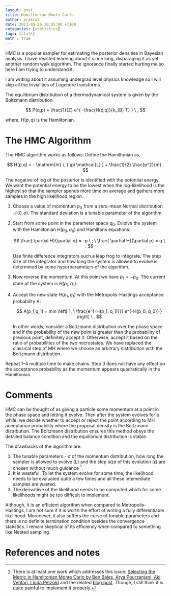 ```yaml
---
layout: post
title: Hamiltonian Monte Carlo
author: prakrut
date: 2023-05-29 20:55:00 +1100
categories: [statistics]
tags: [stats]
math : true
---
```

HMC is a popular sampler for estimating the posterior densities in Bayesian analysis. I have resisted learning about it since long, disparaging it as yet another random walk algorithm. The ignorance finally started hurting me so here I am trying to understand it.

I am writing about it assuming undergrad level physics knowledge so I will skip all the trivialities of Legendre transforms.

The equilibrium distribution of a thermodynamical system is given by the Boltzmann distribution:

$$
P(q,p) = \frac{1}{Z} e^{ -\frac{H(p,q)}{k_{B} T} } \ ,
$$

where, $H(p,q)$ is the Hamiltonian.

# The HMC Algorithm
The HMC algorithm works as follows:
Define  the Hamiltonian as,

$$
H(p,q) = - \mathrm{ln} \, ( \pi \mathcal{L} ) + \frac{1}{2} \frac{p^2}{m} .
$$

The negative of log of the posterior is identified with the potential energy. We want the potential energy to be the lowest when the log-likelihood is the highest so that the sampler spends more time on average and gathers more samples in the high likelihood region. 

1. Choose a value of momentum $p_0$ from a zero-mean Normal distribution $\mathcal{N} (0, \sigma)$. The standard deviation is a tunable parameter of the algorithm.
2. Start from some point in the parameter space $q_0$. Evlolve the system with the Hamiltonian $H(p_0,q_0)$ and Hamiltons equations:

    $$
    \frac{ \partial H}{\partial q}  = -p \ ; \  \frac{ \partial H}{\partial p}  = q \ .
    $$

    Use finite difference integrators such a leap frog to integrate. The step size of the integrator and how long the system is allowed to evolve is determined by some hyperparameters of the algorithm.
3. Now reverse the momentum. At this point we have $p_1 = - p_0$. The current state of the system is $H(p_1,q_1)$. 
4. Accept the new state $H(p_1, q_1)$ with the Metropolis-Hastings acceptance probability A:

    $$
    A(p_1,q_1) = min \left[ 1, \  \frac{e^{-H(p_1, q_1)}}{ e^{-H(p_0, q_0)} } \right] \ .
    $$

    In other words, consider a Boltzmann distribution over the phase space and if the probability of the new point is greater than the probability of previous point, definitely accept it. Otherwise, accept it based on the ratio of probabilities of the two microstates. We have replaced the classical step of MH where we choose an arbitrary distribution with the Boltzmann distribution.

Repeat 1-4 multiple time to make chains.
Step 3 does not have any effect on the acceptance probability as the momentum appears quadratically in the Hamiltonian.


# Comments

HMC can be thought of as giving a particle some momentum at a point in the phase space and letting it evolve. Then after the system evolves for a while, we decide whether to accept or reject the point according to MH aceeptance probability where the proposal density is the Boltzmann distribution. The Boltzmann distribution ensures this method obeys the detailed balance condition and the equilibrium distribution is stable. 

The drawbacks of the algorithm are:
1. The tunable parameters - $\sigma$ of the momentum distribution, how long the sampler is allowed to evolve (L) and the step size of this evolution ($\epsilon$) are chosen without much guidance [^note1].
2. It is wasteful. To let the system evolve for some time, the likelihood needs to be evaluated quite a few times and all these intemediate samples are wasted.
3. The derivatiive of the likelihood needs to be computed which for some likelihoods might be too difficult to implement. 

Although, it is an efficient algorithm when compared to Metropolis-Hastings, I am not sure if it is worth the effort of writing a fully differentiable likelihood. Moreoever, it also suffers the curse of tunable parameters and there is no definite termination condition besides the convergence statistics. I remain skeptical of its efficiency when compared to something like Nested sampling.


# References and notes
[^note1]: There is at least one work which addresses this issue: [Selecting the Metric in Hamiltonian Monte Carlo by Ben Bales, Arya Pourzanjani, Aki Vehtari, Linda Petzold](https://arxiv.org/abs/1905.11916) and the related [blog post](https://statmodeling.stat.columbia.edu/2019/05/31/new-from-bales-pourzanjani-vehtari-petzold-selecting-the-metric-in-hamiltonian-monte-carlo/). Though, I still think it is quite painful to implement it properly.
